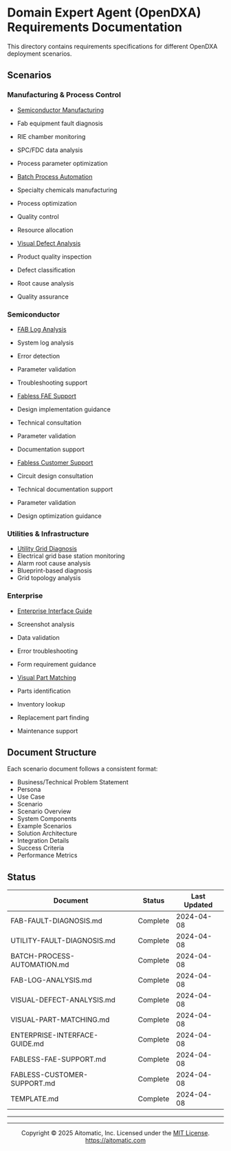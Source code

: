 <!-- markdownlint-disable MD041 -->
<!-- markdownlint-disable MD033 -->
# Domain Expert Agent (OpenDXA) Requirements Documentation

This directory contains requirements specifications for different OpenDXA deployment scenarios.

## Scenarios

### Manufacturing & Process Control

- [Semiconductor Manufacturing](FAB-FAULT-DIAGNOSIS.md)
 - Fab equipment fault diagnosis
 - RIE chamber monitoring
 - SPC/FDC data analysis
 - Process parameter optimization

- [Batch Process Automation](BATCH-PROCESS-AUTOMATION.md)
 - Specialty chemicals manufacturing
 - Process optimization
 - Quality control
 - Resource allocation

- [Visual Defect Analysis](VISUAL-DEFECT-ANALYSIS.md)
 - Product quality inspection
 - Defect classification
 - Root cause analysis
 - Quality assurance

### Semiconductor

- [FAB Log Analysis](FAB-LOG-ANALYSIS.md)
 - System log analysis
 - Error detection
 - Parameter validation
 - Troubleshooting support

- [Fabless FAE Support](FABLESS-FAE-SUPPORT.md)
 - Design implementation guidance
 - Technical consultation
 - Parameter validation
 - Documentation support

- [Fabless Customer Support](FABLESS-CUSTOMER-SUPPORT.md)
 - Circuit design consultation
 - Technical documentation support
 - Parameter validation
 - Design optimization guidance

### Utilities & Infrastructure

- [Utility Grid Diagnosis](UTILITY-FAULT-DIAGNOSIS.md)
 - Electrical grid base station monitoring
 - Alarm root cause analysis
 - Blueprint-based diagnosis
 - Grid topology analysis

### Enterprise

- [Enterprise Interface Guide](ENTERPRISE-INTERFACE-GUIDE.md)
 - Screenshot analysis
 - Data validation
 - Error troubleshooting
 - Form requirement guidance

- [Visual Part Matching](VISUAL-PART-MATCHING.md)
 - Parts identification
 - Inventory lookup
 - Replacement part finding
 - Maintenance support

## Document Structure

Each scenario document follows a consistent format:
- Business/Technical Problem Statement
 - Persona
 - Use Case
 - Scenario
- Scenario Overview
- System Components
- Example Scenarios
- Solution Architecture
- Integration Details
- Success Criteria
- Performance Metrics

## Status

| Document | Status | Last Updated |
|----------|---------|--------------|
| FAB-FAULT-DIAGNOSIS.md | Complete | 2024-04-08 |
| UTILITY-FAULT-DIAGNOSIS.md | Complete | 2024-04-08 |
| BATCH-PROCESS-AUTOMATION.md | Complete | 2024-04-08 |
| FAB-LOG-ANALYSIS.md | Complete | 2024-04-08 |
| VISUAL-DEFECT-ANALYSIS.md | Complete | 2024-04-08 |
| VISUAL-PART-MATCHING.md | Complete | 2024-04-08 |
| ENTERPRISE-INTERFACE-GUIDE.md | Complete | 2024-04-08 |
| FABLESS-FAE-SUPPORT.md | Complete | 2024-04-08 |
| FABLESS-CUSTOMER-SUPPORT.md | Complete | 2024-04-08 |
| TEMPLATE.md | Complete | 2024-04-08 |

---

---
<p align="center">
Copyright © 2025 Aitomatic, Inc. Licensed under the <a href="../../LICENSE.md">MIT License</a>.
<br/>
<a href="https://aitomatic.com">https://aitomatic.com</a>
</p>
